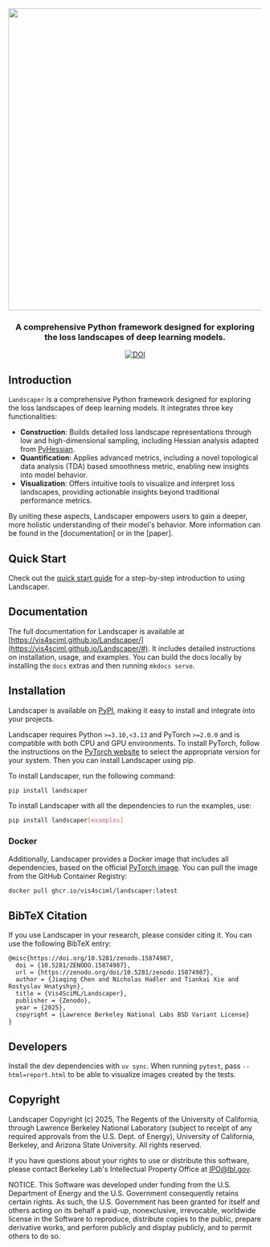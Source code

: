 <div align="center">

<img src="assets/logo.png" width="600">
<br>
<h3>A comprehensive Python framework designed for exploring the loss landscapes of deep learning models.</h3> 
<a href="https://doi.org/10.5281/zenodo.15874987"><img src="https://zenodo.org/badge/978321484.svg" alt="DOI"></a>
</div>


## Introduction

`Landscaper` is a comprehensive Python framework designed for exploring the loss landscapes of deep learning models. It integrates three key functionalities:

- **Construction**: Builds detailed loss landscape representations through low and high-dimensional sampling, including Hessian analysis adapted from [PyHessian](https://github.com/amirgholami/PyHessian).
- **Quantification**: Applies advanced metrics, including a novel topological data analysis (TDA) based smoothness metric, enabling new insights into model behavior.
- **Visualization**: Offers intuitive tools to visualize and interpret loss landscapes, providing actionable insights beyond traditional performance metrics.

By uniting these aspects, Landscaper empowers users to gain a deeper, more holistic understanding of their model's behavior. More information can be found in the [documentation] or in the [paper].

## Quick Start

Check out the [quick start guide](https://vis4sciml.github.io/Landscaper/quickstart/) for a step-by-step introduction to using Landscaper.

## Documentation
The full documentation for Landscaper is available at [https://vis4sciml.github.io/Landscaper/](https://vis4sciml.github.io/Landscaper/#). It includes detailed instructions on installation, usage, and examples. You can build the docs locally by installing the `docs` extras and then running `mkdocs serve`.

## Installation
Landscaper is available on [PyPI](https://pypi.org/project/landscaper/), making it easy to install and integrate into your projects.

Landscaper requires Python `>=3.10,<3.13` and PyTorch `>=2.0.0` and is compatible with both CPU and GPU environments. To install PyTorch, follow the instructions on the [PyTorch website](https://pytorch.org/get-started/locally/) to select the appropriate version for your system. Then you can install Landscaper using pip. 

To install Landscaper, run the following command:

```bash
pip install landscaper
```

To install Landscaper with all the dependencies to run the examples, use:

```bash
pip install landscaper[examples]
```

### Docker

Additionally, Landscaper provides a Docker image that includes all dependencies, based on the official [PyTorch image](https://hub.docker.com/layers/pytorch/pytorch/2.6.0-cuda12.4-cudnn9-runtime/images/sha256-77f17f843507062875ce8be2a6f76aa6aa3df7f9ef1e31d9d7432f4b0f563dee). You can pull the image from the GitHub Container Registry:

```bash
docker pull ghcr.io/vis4sciml/landscaper:latest
```

## BibTeX Citation 
If you use Landscaper in your research, please consider citing it. You can use the following BibTeX entry:

```
@misc{https://doi.org/10.5281/zenodo.15874987,
  doi = {10.5281/ZENODO.15874987},
  url = {https://zenodo.org/doi/10.5281/zenodo.15874987},
  author = {Jiaqing Chen and Nicholas Hadler and Tiankai Xie and Rostyslav Hnatyshyn},
  title = {Vis4SciML/Landscaper},
  publisher = {Zenodo},
  year = {2025},
  copyright = {Lawrence Berkeley National Labs BSD Variant License}
}
```

## Developers
Install the dev dependencies with `uv sync`. When running `pytest`, pass `--html=report.html` to be able to visualize images created by the tests.

## Copyright

Landscaper Copyright (c) 2025, The Regents of the University of California, through Lawrence Berkeley National Laboratory (subject to receipt of any required approvals from the U.S. Dept. of Energy), University of California, Berkeley,  and Arizona State University.  All rights reserved.

If you have questions about your rights to use or distribute this software, please contact Berkeley Lab's Intellectual Property Office at IPO@lbl.gov.

NOTICE.  This Software was developed under funding from the U.S. Department of Energy and the U.S. Government consequently retains certain rights.  As such, the U.S. Government has been granted for itself and others acting on its behalf a paid-up, nonexclusive, irrevocable, worldwide license in the Software to reproduce, distribute copies to the public, prepare derivative works, and perform publicly and display publicly, and to permit others to do so.
